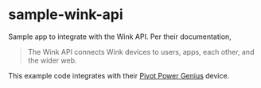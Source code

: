 sample-wink-api
===============

Sample app to integrate with the Wink API. Per their documentation,

> The Wink API connects Wink devices to users, apps, each other, and the wider web.

This example code integrates with their [Pivot Power Genius](https://www.quirky.com/shop/633) device.
